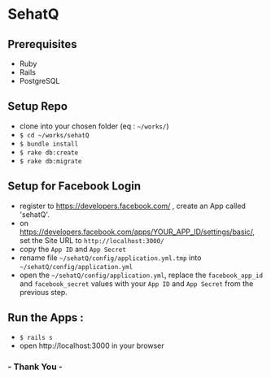 # SehatQ

## Prerequisites
* Ruby
* Rails
* PostgreSQL

## Setup Repo
* clone into your chosen folder (eq : `~/works/`)
* `$ cd ~/works/sehatQ`
* `$ bundle install`
* `$ rake db:create`
* `$ rake db:migrate`

## Setup for Facebook Login
* register to https://developers.facebook.com/ , create an App called 'sehatQ'.
* on https://developers.facebook.com/apps/YOUR_APP_ID/settings/basic/, set the Site URL to `http://localhost:3000/`
* copy the `App ID` and `App Secret`
* rename file `~/sehatQ/config/application.yml.tmp` into `~/sehatQ/config/application.yml`
* open the `~/sehatQ/config/application.yml`, replace the `facebook_app_id` and `facebook_secret` values with your `App ID` and `App Secret` from the previous step.

## Run the Apps :
* `$ rails s`
* open http://localhost:3000 in your browser

### - Thank You -
